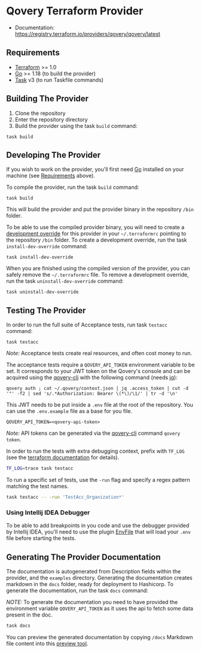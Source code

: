 # Qovery Terraform Provider 

- Documentation: https://registry.terraform.io/providers/qovery/qovery/latest

## Requirements

- [Terraform](https://www.terraform.io/downloads.html) >= 1.0
- [Go](https://golang.org/doc/install) >= 1.18 (to build the provider)
- [Task](https://taskfile.dev) v3 (to run Taskfile commands)

## Building The Provider

1. Clone the repository
1. Enter the repository directory
1. Build the provider using the task `build` command:

```shell
task build
```

## Developing The Provider

If you wish to work on the provider, you'll first need [Go](http://www.golang.org) installed on your machine (see [Requirements](#requirements) above).

To compile the provider, run the task `build` command:

```shell
task build
```

This will build the provider and put the provider binary in the repository `/bin` folder.

To be able to use the compiled provider binary, you will need to create a [development override](https://www.terraform.io/docs/cli/config/config-file.html#development-overrides-for-provider-developers) for this provider in your `~/.terraformrc` pointing to the repository `/bin` folder. 
To create a development override, run the task `install-dev-override` command:

```shell
task install-dev-override
```

When you are finished using the compiled version of the provider, you can safely remove the `~/.terraformrc` file.
To remove a development override, run the task `uninstall-dev-override` command:

```shell
task uninstall-dev-override
```

## Testing The Provider

In order to run the full suite of Acceptance tests, run task `testacc` command:

```shell
task testacc
```

*Note:* Acceptance tests create real resources, and often cost money to run.

The acceptance tests require a `QOVERY_API_TOKEN` environment variable to be set. 
It corresponds to your JWT token on the Qovery's console and can be acquired using the [qovery-cli](https://github.com/Qovery/qovery-cli) with the following command (needs [jq](https://stedolan.github.io/jq/download/)): 

```shell
qovery auth ; cat ~/.qovery/context.json | jq .access_token | cut -d '"' -f2 | sed 's/.*Authorization: Bearer \(*\)/\1/' | tr -d '\n'
```

This JWT needs to be put inside a `.env` file at the root of the repository. 
You can use the `.env.example` file as a base for you file.  

```dotenv
QOVERY_API_TOKEN=<qovery-api-token>
```

*Note:* API tokens can be generated via the [qovery-cli](https://github.com/Qovery/qovery-cli) command `qovery token`.

In order to run the tests with extra debugging context, prefix with `TF_LOG` (see the [terraform documentation](https://www.terraform.io/docs/internals/debugging.html) for details).

```sh
TF_LOG=trace task testacc
```

To run a specific set of tests, use the `-run` flag and specify a regex pattern matching the test names.

```sh
task testacc -- -run 'TestAcc_Organization*'
```

### Using Intellij IDEA Debugger

To be able to add breakpoints in you code and use the debugger provided by Intellij IDEA, you'll need to use the plugin [EnvFile](https://plugins.jetbrains.com/plugin/7861-envfile) that will load your `.env` file before starting the tests.

## Generating The Provider Documentation

The documentation is autogenerated from Description fields within the provider, and the `examples` directory.
Generating the documentation creates markdown in the `docs` folder, ready for deployment to Hashicorp.
To generate the documentation, run the task `docs` command:

*NOTE:* To generate the documentation you need to have provided the environment variable `QOVERY_API_TOKEN` as it uses the api to fetch some data present in the doc.

```sh
task docs
```

You can preview the generated documentation by copying `/docs` Markdown file content into this [preview tool](https://registry.terraform.io/tools/doc-preview).